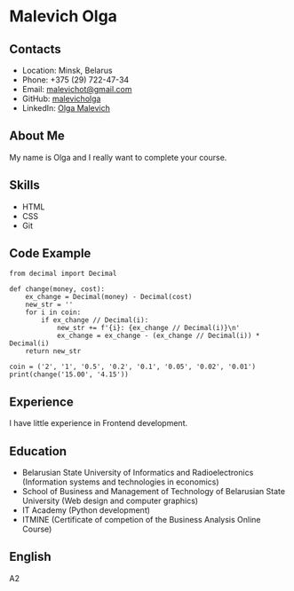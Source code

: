 # Malevich Olga
## Contacts
* Location: Minsk, Belarus
* Phone: +375 (29) 722-47-34
* Email: malevichot@gmail.com
* GitHub: [malevicholga](https://github.com/malevicholga)
* LinkedIn: [Olga Malevich](https://www.linkedin.com/in/olga-malevich/)
## About Me
My name is Olga and I really want to complete your course.
## Skills
* HTML
* CSS
* Git
## Code Example
```
from decimal import Decimal

def change(money, cost):
    ex_change = Decimal(money) - Decimal(cost)
    new_str = ''
    for i in coin:
        if ex_change // Decimal(i):
            new_str += f'{i}: {ex_change // Decimal(i)}\n'
            ex_change = ex_change - (ex_change // Decimal(i)) * Decimal(i)
    return new_str

coin = ('2', '1', '0.5', '0.2', '0.1', '0.05', '0.02', '0.01')
print(change('15.00', '4.15'))
```
## Experience
I have little experience in Frontend development.
## Education
* Belarusian State University of Informatics and Radioelectronics (Information systems and technologies in economics)
* School of Business and Management of Technology of Belarusian State University (Web design and computer graphics)
* IT Academy (Python development)
* ITMINE (Certificate of competion of the Business Analysis Online Course)
## English
A2